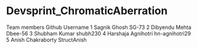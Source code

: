 # Devsprint_ChromaticAberration
Team members                  Github Username
1 Sagnik Ghosh                  SG-73
2 Dibyendu Mehta                Dbee-56
3 Shubham Kumar                 shubh230
4 Harshaja Agnihotri            hn-agnihotri29
5 Anish Chakraborty             StructAnish
